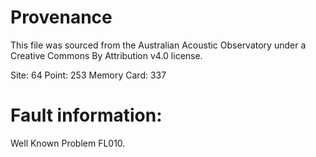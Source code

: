 # Provenance

This file was sourced from the Australian Acoustic Observatory under a 
Creative Commons By Attribution v4.0 license.

Site: 64
Point: 253
Memory Card: 337

# Fault information:

Well Known Problem FL010.